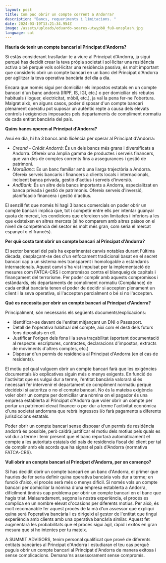 ```yaml
---
layout: post
title: Com puc obrir un compte corrent a Andorra?
description: "Bancs, requeriments i limitacions. "
date: 2024-03-19T13:21:34.954Z
image: /assets/uploads/eduardo-soares-utwypb8_fu8-unsplash.jpg
language: cat
---
```

**Hauria de tenir un compte bancari al Principat d'Andorra?**

Si estàs considerant traslladar-te a viure al Principat d'Andorra, ja sigui perquè has decidit crear la teva pròpia societat i sol·licitar una residència activa o bé perquè vols sol·licitar una residència passiva, és molt important que consideris obrir un compte bancari en un banc del Principat d'Andorra per agilitzar la teva operativa bancària del dia a dia.

Encara que només sigui per domiciliar els impostos estatals en un compte bancari d'un banc andorrà (IRPF, IS, IGI, etc.) o per domiciliar els rebutos habituals (lloguer, electricitat, mòbil, etc.), ja val la pena fer-ne l'obertura. Malgrat això, en alguns casos, poder disposar d'un compte bancari plenament operatiu pot suposar un autèntic repte a causa dels elevats controls i exigències imposades pels departaments de compliment normatiu de cada entitat bancària del país.

**Quins bancs operen al Principat d'Andorra?**

Avui en dia, hi ha 3 bancs amb llicència per operar al Principat d'Andorra:

* *Creand - Crèdit Andorrà*: És un dels bancs més grans i diversificats a Andorra. Ofereix una àmplia gamma de productes i serveis financers, que van des de comptes corrents fins a assegurances i gestió de patrimoni.
* *MoraBanc:* És un banc familiar amb una llarga trajectòria a Andorra. Ofereix serveis bancaris i financers a clients locals i internacionals, incloent banca privada, gestió d'actius i serveis d'inversió.
* *AndBank*: És un altre dels bancs importants a Andorra, especialitzat en banca privada i gestió de patrimonis. Ofereix serveis d'inversió, planificació financera i gestió d'actius.

El senzill fet que només hi hagi 3 bancs comercials on poder obrir un compte bancari implica que, tot i competir entre ells per intentar guanyar quota de mercat, les condicions que ofereixen són limitades i inferiors a les que existeixen en altres mercats (si ho comparem amb altres països on el nivell de competència del sector és molt més gran, com seria el mercat espanyol o el francès).

**Per què costa tant obrir un compte bancari al Principat d'Andorra?**

El sector bancari del país ha experimentat canvis notables durant l'última dècada, desplaçant-se des d'un enfocament tradicional basat en el secret bancari cap a un sistema més transparent i homologable a estàndards internacionals. Aquest canvi s'ha vist impulsat per la implementació de mesures com FATCA-CRS i compromisos contra el blanqueig de capitals i finançament del terrorisme. Per poder complir amb aquests compromisos i estàndards, els departaments de compliment normatiu (Compliance) de cada entitat bancària tenen el poder de decidir si accepten plenament un client i la seva operativa, si l'accepten parcialment o bé si no l'accepten.

**Què es necessita per obrir un compte bancari al Principat d'Andorra?**

Principalment, són necessaris els següents documents/explicacions:

* Identificar-se davant de l'entitat mitjançant un DNI o Passaport.
* Detall de l'operativa habitual del compte, així com el destí dels futurs fons dipositats en ell.
* Justificar l'origen dels fons i la seva traçabilitat (aportant documentació al respecte: escriptures, contractes, declaracions d'impostos, extracts de moviments d'altres comptes, etc.)
* Disposar d'un permís de residència al Principat d'Andorra (en el cas de residents).

El motiu pel qual vulguem obrir un compte bancari farà que les exigències documentals i/o explicatives siguin més o menys exigents. En funció de l'activitat que es vulgui dur a terme, l'entitat bancària valorarà si és necessari fer intervenir el departament de compliment normatiu perquè decideixi si autoritza o no el compte bancari. No és la mateixa exigència voler obrir un compte per domiciliar una nòmina on el pagador és una empresa establerta al Principat d'Andorra que voler obrir un compte per portar un patrimoni elevat financer o per dur a terme l'activitat econòmica d'una societat andorrana que rebrà ingressos i/o farà pagaments a diferents jurisdiccions estatals.

Poder obrir un compte bancari sense disposar d'un permís de residència andorrà és possible, però caldrà justificar el motiu dels motius pels quals es vol dur a terme i tenir present que el banc reportarà automàticament el compte a les autoritats estatals del país de residència fiscal del client per tal de complir amb els acords que ha signat el país d'Andorra (normativa FATCA-CRS).

**Vull obrir un compte bancari al Principat d'Andorra, per on començo?**

Si has decidit obrir un compte bancari en un banc d'Andorra, el primer que hauries de fer seria definir quina operativa bancària vols dur a terme; en funció d'això, el procés serà més o menys difícil. Si només vols un compte bancari per domiciliar la nòmina d'una empresa establerta a Andorra, difícilment tindràs cap problema per obrir un compte bancari en el banc que hagis triat. Malauradament, segons la nostra experiència, el procés es complica en un nombre elevat d'ocasions per diferents motius. Per això, és molt recomanable fer aquest procés de la mà d'un assessor que expliqui quina serà l'operativa bancària i es dirigeixi al gestor de l'entitat que tingui experiència amb clients amb una operativa bancària similar. Aquest fet augmentarà les probabilitats que el procés sigui àgil, ràpid i exitós en gran mesura que si ho intentes per tu mateix.

A SUMMIT ADVISORS, tenim personal qualificat que prové de diferents entitats bancàries al Principat d'Andorra i estudiaran el teu cas perquè puguis obrir un compte bancari al Principat d'Andorra de manera exitosa i sense complicacions. Demana'ns assessorament sense compromís.
